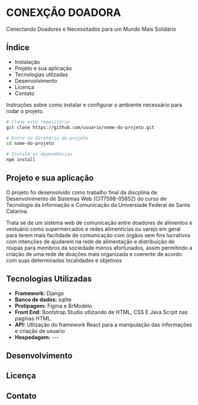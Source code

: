 # CONEXÇÂO DOADORA

Conectando Doadores e Necessitados para um Mundo Mais Solidário

## Índice

- Instalação
- Projeto e sua aplicação
- Tecnologias utlizadas
- Desenvolvimento
- Licença
- Contato



Instruções sobre como instalar e configurar o ambiente necessário para rodar o projeto.

```bash
# Clone este repositório
git clone https://github.com/usuario/nome-do-projeto.git

# Entre no diretório do projeto
cd nome-do-projeto

# Instale as dependências
npm install
```
## Projeto e sua aplicação

O projeto foi desenvolvido como trabalho final da discplina de Desenvolvimento de Sistemas Web (CIT7598-05652) do curso de Tecnologia da Informação e Comunicação
da Universiade Federal de Santa Catarina. 

Trata se de um sistema web de comunicação entre doadores de alimentos e vestuário 
como supermercados e redes alimentícias ou varejo em geral para terem mais facilidade de comunicação 
com órgãos sem fins lucrativos com intenções de ajudarem na rede de alimentação e distribuição de roupas 
para membros da sociedade menos afortunados, assim permitindo a criação de uma rede de doações mais organizada 
e coerente de acordo com suas determinadas localidades e objetivos



## **Tecnologias Utilizadas**

- **Framework:** Django 
- **Banco de dados:** sqlite
- **Protipagem:** Figma e BrModelo
- **Front End:** Bootstrap Studio utlizando de HTML, CSS E Java Scrpit nas paginas HTML.
- **API:** Utlização do framework React para a manipulação das informações e criação de usuario
- **Hospedagem:** ---

## Desenvolvimento

## Licença

## Contato

